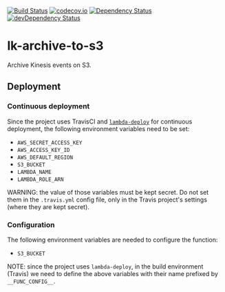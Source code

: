 [![Build Status](https://travis-ci.org/lk-architecture/lk-archive-to-s3.svg?branch=master)](https://travis-ci.org/lk-architecture/lk-archive-to-s3)
[![codecov.io](https://codecov.io/github/lk-architecture/lk-archive-to-s3/coverage.svg?branch=master)](https://codecov.io/github/lk-architecture/lk-archive-to-s3?branch=master)
[![Dependency Status](https://david-dm.org/lk-architecture/lk-archive-to-s3.svg)](https://david-dm.org/lk-architecture/lk-archive-to-s3)
[![devDependency Status](https://david-dm.org/lk-architecture/lk-archive-to-s3/dev-status.svg)](https://david-dm.org/lk-architecture/lk-archive-to-s3#info=devDependencies)

# lk-archive-to-s3

Archive Kinesis events on S3.

## Deployment

### Continuous deployment

Since the project uses TravisCI and
[`lambda-deploy`](https://github.com/lk-architecture/lambda-deploy/) for continuous
deployment, the following environment variables need to be set:

- `AWS_SECRET_ACCESS_KEY`
- `AWS_ACCESS_KEY_ID`
- `AWS_DEFAULT_REGION`
- `S3_BUCKET`
- `LAMBDA_NAME`
- `LAMBDA_ROLE_ARN`

WARNING: the value of those variables must be kept secret. Do not set them in
the `.travis.yml` config file, only in the Travis project's settings (where they
are kept secret).

### Configuration

The following environment variables are needed to configure the function:

- `S3_BUCKET`

NOTE: since the project uses `lambda-deploy`, in the build environment (Travis)
we need to define the above variables with their name prefixed by
`__FUNC_CONFIG__`.
